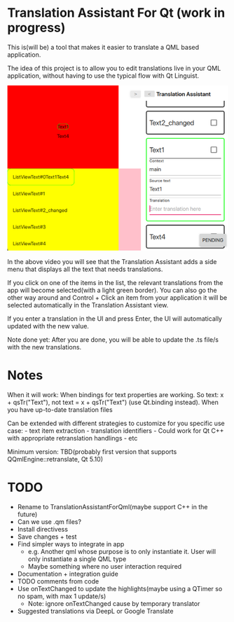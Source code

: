 # Translation Assistant For Qt (work in progress)

This is(will be) a tool that makes it easier to translate a QML based application. 

The idea of this project is to allow you to edit translations live in your QML application, without having to use the typical flow with Qt Linguist.

[![SlideShuffle](./media/sample_screenshot.png)](./media/sample_video.mp4)

In the above video you will see that the Translation Assistant adds a side menu that displays all the text that needs translations. 

If you click on one of the items in the list, the relevant translations from the app will become selected(with a light green border). You can also go the other way around and Control + Click an item from your application it will be selected automatically in the Translation Assistant view. 

If you enter a translation in the UI and press Enter, the UI will automatically updated with the new value. 

Note done yet: After you are done, you will be able to update the .ts file/s with the new translations.

# Notes

When it will work: When bindings for text properties are working. So text: x + qsTr("Text"), not text = x + qsTr("Text") (use Qt.binding instead). When you have up-to-date translation files

Can be extended with different strategies to customize for you specific use case:
    - text item extraction
    - translation identifiers
    - Could work for Qt C++ with appropriate retranslation handlings
    - etc

Minimum version: TBD(probably first version that supports QQmlEngine::retranslate, Qt 5.10)

# TODO
- Rename to TranslationAssistantForQml(maybe support C++ in the future)
- Can we use .qm files?
- Install directivess
- Save changes + test
- Find simpler ways to integrate in app
    - e.g. Another qml whose purpose is to only instantiate it. User will only instantiate a single QML type
    - Maybe something where no user interaction required
- Documentation + integration guide
- TODO comments from code
- Use onTextChanged to update the highlights(maybe using a QTimer so no spam, with max 1 update/s)
    - Note: ignore onTextChanged cause by temporary translator
- Suggested translations via DeepL or Google Translate